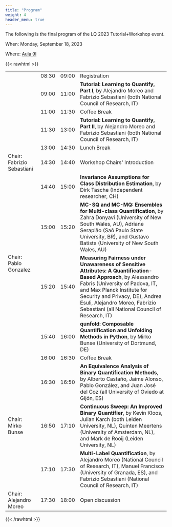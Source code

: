 ```yaml
---
title: "Program"
weight: 4
header_menu: true
---
```


The following is the final program of the LQ 2023 Tutorial+Workshop event.

When: Monday, September 18, 2023

Where: [Aula 9I](https://www.polito.it/ateneo/chi-siamo/sedi-e-mappe?sellocale=bl_id%253DTO_CIT08%2526fl_id%253DXS01%2526rm_id%253D010&lang=it)

{{< rawhtml >}}

<table class="mytable">

<tr> <td>  </td> <td> 08:30 </td> <td> 09:00 </td> <td> Registration</td></tr>
<tr> <td>  </td> <td> 09:00 </td> <td> 11:00 </td> <td> <strong>Tutorial: Learning to Quantify, Part I</strong>, by Alejandro Moreo and Fabrizio Sebastiani (both National Council of Research, IT)</td></tr>
<tr> <td>  </td> <td> 11:00 </td> <td> 11:30 </td> <td> Coffee Break</td></tr>
<tr> <td>  </td> <td> 11:30 </td> <td> 13:00 </td> <td> <strong>Tutorial: Learning to Quantify, Part II</strong>, by Alejandro Moreo and Fabrizio Sebastiani (both National Council of Research, IT)</td></tr>
<tr> <td>  </td> <td> 13:00 </td> <td> 14:30 </td> <td> Lunch Break</td></tr>
<tr> <td> Chair: Fabrizio Sebastiani </td> <td> 14:30 </td> <td> 14:40 </td> <td> Workshop Chairs' Introduction</td></tr>
<tr> <td rowspan="4"> Chair: Pablo Gonzalez </td> <td> 14:40 </td> <td> 15:00 </td> <td> <strong>Invariance Assumptions for Class Distribution Estimation</strong>, by Dirk Tasche (Independent researcher, CH)</td></tr>
<tr> <td>  15:00 </td> <td> 15:20 </td> <td> <strong>MC-SQ and MC-MQ: Ensembles for Multi-class Quantification</strong>, by Zahra Donyavi (University of New South Wales, AU), Adriane Serapião (Saõ Paulo State University, BR), and Gustavo Batista  (University of New South Wales, AU)</td></tr>
<tr> <td>  15:20 </td> <td> 15:40 </td> <td> <strong>Measuring Fairness under Unawareness of Sensitive Attributes: A Quantification-Based Approach</strong>, by Alessandro Fabris (University of Padova, IT, and Max Planck Institute for Security and Privacy, DE), Andrea Esuli, Alejandro Moreo, Fabrizio Sebastiani (all National Council of Research, IT)</td></tr>
<tr> <td>  15:40 </td> <td> 16:00 </td> <td> <strong>qunfold: Composable Quantification and Unfolding Methods in Python</strong>, by Mirko Bunse (University of Dortmund, DE)</td></tr>
<tr> <td>  </td> <td> 16:00 </td> <td> 16:30 </td> <td> Coffee Break</td></tr>
<tr> <td rowspan="3"> Chair: Mirko Bunse </td> <td> 16:30 </td> <td> 16:50 </td> <td> <strong>An Equivalence Analysis of Binary Quantification Methods</strong>, by Alberto Castaño, Jaime Alonso, Pablo González, and Juan José del Coz (all University of Oviedo at Gijón, ES)</td></tr>
<tr> <td>  16:50 </td> <td> 17:10 </td> <td> <strong>Continuous Sweep: An Improved Binary Quantifier</strong>, by Kevin Kloos, Julian Karch (both Leiden University, NL), Quinten Meertens (University of Amsterdam, NL), and Mark de Rooij (Leiden University, NL)</td></tr>
<tr> <td>  17:10 </td> <td> 17:30 </td> <td> <strong>Multi-Label Quantification</strong>, by Alejandro Moreo (National Council of Research, IT), Manuel Francisco (University of Granada, ES), and Fabrizio Sebastiani (National Council of Research, IT)</td></tr>
<tr> <td> Chair: Alejandro Moreo </td> <td> 17:30 </td> <td> 18:00 </td> <td> Open discussion</td></tr>
</table>

{{< /rawhtml >}}
